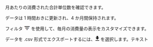 月あたりの消費された合計単位数を確認できます。

データは 1 時間おきに更新され、4 か月間保持されます。

フィルタ ![FilterIcon.png](../Images/FilterIcon.png) を使用して、毎月の消費量の表示をカスタマイズできます。

データを .csv 形式でエクスポートするには、![ConsumptionExport.png](../Images/ConsumptionExport.png) を選択します。テキスト
